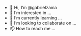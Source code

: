 - 👋 Hi, I’m @gabrielzama
- 👀 I’m interested in ...
- 🌱 I’m currently learning ...
- 💞️ I’m looking to collaborate on ...
- 📫 How to reach me ...

<!---
gabrielzama/gabrielzama is a ✨ special ✨ repository because its `README.md` (this file) appears on your GitHub profile.
You can click the Preview link to take a look at your changes.
--->
